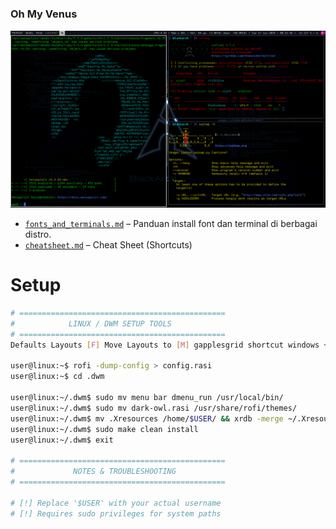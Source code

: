 # <h3>Oh My Venus</h3>
![Preview](2025-06-17_00-22.png)

- [`fonts_and_terminals.md`](fonts_and_terminals.md) – Panduan install font dan terminal di berbagai distro.
- [`cheatsheet.md`](cheatsheet.md) – Cheat Sheet (Shortcuts)

<h1>Setup</h1>

```bash
# ==============================================
#            LINUX / DWM SETUP TOOLS           
# ==============================================
Defaults Layouts [F] Move Layouts to [M] gapplesgrid shortcut windows + Tab

user@linux:~$ rofi -dump-config > config.rasi  
user@linux:~$ cd .dwm  

user@linux:~/.dwm$ sudo mv menu bar dmenu_run /usr/local/bin/  
user@linux:~/.dwm$ sudo mv dark-owl.rasi /usr/share/rofi/themes/
user@linux:~/.dwm$ mv .Xresources /home/$USER/ && xrdb -merge ~/.Xresources
user@linux:~/.dwm$ sudo make clean install  
user@linux:~/.dwm$ exit  

# ==============================================
#             NOTES & TROUBLESHOOTING            
# ==============================================

# [!] Replace '$USER' with your actual username  
# [!] Requires sudo privileges for system paths

